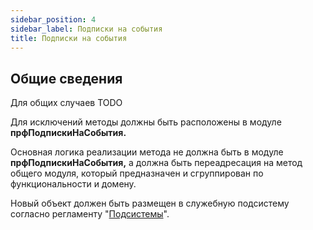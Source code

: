 ```yaml
---
sidebar_position: 4
sidebar_label: Подписки на события
title: Подписки на события
---
```


## Общие сведения

Для общих случаев TODO

Для исключений методы должны быть расположены в модуле **прфПодпискиНаСобытия.**

Основная логика реализации метода не должна быть в модуле **прфПодпискиНаСобытия,** а должна быть переадресация на метод общего модуля, который предназначен и сгруппирован по функциональности и домену.

Новый объект должен быть размещен в служебную подсистему согласно регламенту "[Подсистемы](subsystem.md)".
